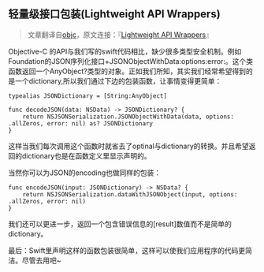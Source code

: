 轻量级接口包装(Lightweight API Wrappers)
----
>文章翻译自[objc](http://www.objc.io)，原文连接：『[Lightweight API Wrappers](http://www.objc.io/snippets/11.html)』

Objective-C 的API与我们写的swift代码相比，缺少很多类型安全机制。例如Foundation的JSON序列化接口+JSONObjectWithData:options:error:。这个类函数返回一个AnyObject?类型的对象。正如我们所知，其实我们经常希望得到的是一个dictionary,所以我们通过下边的包装函数，让事情变得更简单：

	typealias JSONDictionary = [String:AnyObject]

	func decodeJSON(data: NSData) -> JSONDictionary? {
    	return NSJSONSerialization.JSONObjectWithData(data, options: .allZeros, error: nil) as? JSONDictionary
	}

这样当我们每次调用这个函数时就省去了optinal与dictionary的转换。并且希望返回的dictionary也是在函数定义里显示声明的。

当然你可以为JSON的encoding也做同样的包装：

	func encodeJSON(input: JSONDictionary) -> NSData? {
    	return NSJSONSerialization.dataWithJSONObject(input, options: .allZeros, error: nil)
	}
	
我们还可以更进一步，返回一个包含错误信息的[result]数值而不是简单的dictionary。

最后：Swift里声明这样的函数包装很简单，这样可以使我们应用程序的代码更简洁。尽管去用吧~